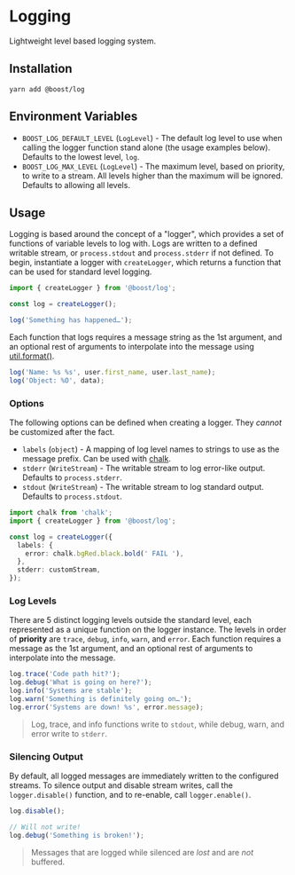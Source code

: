 # Logging

Lightweight level based logging system.

## Installation

```
yarn add @boost/log
```

## Environment Variables

- `BOOST_LOG_DEFAULT_LEVEL` (`LogLevel`) - The default log level to use when calling the logger
  function stand alone (the usage examples below). Defaults to the lowest level, `log`.
- `BOOST_LOG_MAX_LEVEL` (`LogLevel`) - The maximum level, based on priority, to write to a stream.
  All levels higher than the maximum will be ignored. Defaults to allowing all levels.

## Usage

Logging is based around the concept of a "logger", which provides a set of functions of variable
levels to log with. Logs are written to a defined writable stream, or `process.stdout` and
`process.stderr` if not defined. To begin, instantiate a logger with `createLogger`, which returns a
function that can be used for standard level logging.

```ts
import { createLogger } from '@boost/log';

const log = createLogger();

log('Something has happened…');
```

Each function that logs requires a message string as the 1st argument, and an optional rest of
arguments to interpolate into the message using
[util.format()](https://nodejs.org/api/util.html#util_util_format_format_args).

```ts
log('Name: %s %s', user.first_name, user.last_name);
log('Object: %O', data);
```

### Options

The following options can be defined when creating a logger. They _cannot_ be customized after the
fact.

- `labels` (`object`) - A mapping of log level names to strings to use as the message prefix. Can be
  used with [chalk](https://www.npmjs.com/package/chalk).
- `stderr` (`WriteStream`) - The writable stream to log error-like output. Defaults to
  `process.stderr`.
- `stdout` (`WriteStream`) - The writable stream to log standard output. Defaults to
  `process.stdout`.

```ts
import chalk from 'chalk';
import { createLogger } from '@boost/log';

const log = createLogger({
  labels: {
    error: chalk.bgRed.black.bold(' FAIL '),
  },
  stderr: customStream,
});
```

### Log Levels

There are 5 distinct logging levels outside the standard level, each represented as a unique
function on the logger instance. The levels in order of **priority** are `trace`, `debug`, `info`,
`warn`, and `error`. Each function requires a message as the 1st argument, and an optional rest of
arguments to interpolate into the message.

```ts
log.trace('Code path hit?');
log.debug('What is going on here?');
log.info('Systems are stable');
log.warn('Something is definitely going on…');
log.error('Systems are down! %s', error.message);
```

> Log, trace, and info functions write to `stdout`, while debug, warn, and error write to `stderr`.

### Silencing Output

By default, all logged messages are immediately written to the configured streams. To silence output
and disable stream writes, call the `logger.disable()` function, and to re-enable, call
`logger.enable()`.

```ts
log.disable();

// Will not write!
log.debug('Something is broken!');
```

> Messages that are logged while silenced are _lost_ and are _not_ buffered.
